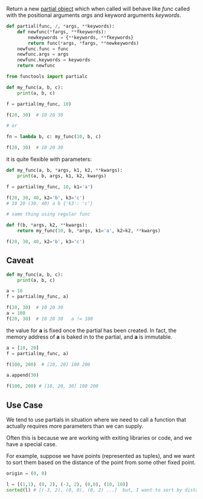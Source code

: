 
Return a new [partial object](https://docs.python.org/3/library/functools.html#partial-objects) which when called will behave like _func_ called with the positional arguments _args_ and keyword arguments _keywords_.

```python
def partial(func, /, *args, **keywords):
    def newfunc(*fargs, **fkeywords):
        newkeywords = {**keywords, **fkeywords}
        return func(*args, *fargs, **newkeywords)
    newfunc.func = func
    newfunc.args = args
    newfunc.keywords = keywords
    return newfunc
```


```python
from functools import partialc

def my_func(a, b, c):
    print(a, b, c)

f = partial(my_func, 10)

f(20, 30)  # 10 20 30 

# or

fn = lambda b, c: my_func(10, b, c)

f(20, 30)  # 10 20 30

```

it is quite flexible with parameters:

```python
def my_func(a, b, *args, k1, k2, **kwargs):
    print(a, b, args, k1, k2, kwargs)

f = partial(my_func, 10, k1='a')

f(20, 30, 40, k2='b', k3='c') 
# 10 20 (30, 40) a b {'k3': 'c'}

# same thing using regular func

def f(b, *args, k2, **kwargs):
    return my_func(10, b, *args, k1='a', k2=k2, **kwargs)

f(20, 30, 40, k2='b', k3='c')
```

## Caveat

```python
def my_func(a, b, c):
    print(a, b, c)

a = 10
f = partial(my_func, a)

f(20, 30)  # 10 20 30
a = 100
f(20, 30)  # 10 20 30   a != 100
```

the value for **a** is fixed once the partial has been created.
In fact, the memory address of **a** is baked in to the partial, and **a** is immutable.

```python
a = [10, 20]
f = partial(my_func, a)

f(100, 200)  # [10, 20] 100 200

a.append(30)

f(100, 200) # [10, 20, 30] 100 200
```

## Use Case

We tend to use partials in situation where we need to call a function that actually requires more parameters than we can supply.

Often this is because we are working with exiting libraries or code, and we have a special case.

For example, suppose we have points (represented as tuples), and we want to sort them based on the distance of the point from some other fixed point.

```python
origin = (0, 0)

l = [(1,1), (0, 2), (-3, 2), (0,0), (10, 10)]
sorted(l) # [(-3, 2), (0, 0), (0, 2) ...]  but, I want to sort by distance




```

